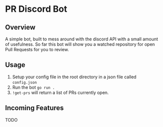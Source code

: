 # PR Discord Bot

## Overview
A simple bot, built to mess around with the discord API with a small amount of usefulness. So far this bot will show you a watched repository for open Pull Requests for you to review.

## Usage

1. Setup your config file in the root directory in a json file called `config.json`
2. Run the bot `go run .`
3. `!get-prs` will return a list of PRs currently open. 

## Incoming Features
TODO